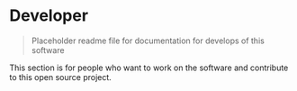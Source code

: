 # Developer

> Placeholder readme file for documentation for develops of this software

This section is for people who want to work on the software and contribute to this open source project.